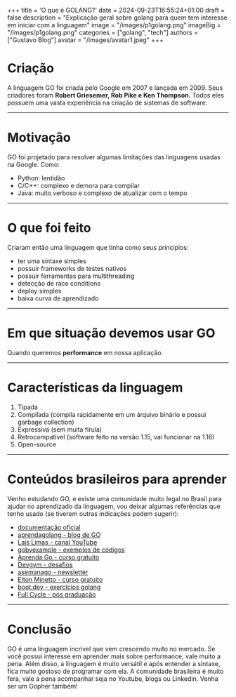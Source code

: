 +++
title = 'O que é GOLANG?'
date = 2024-09-23T16:55:24+01:00
draft = false
description = "Explicação geral sobre golang para quem tem interesse em iniciar com a linguagem"
image = "/images/p1golang.png"
imageBig = "/images/p1golang.png"
categories = ["golang", "tech"]
authors = ["Gustavo Blog"]
avatar = "/images/avatar1.jpeg"
+++

# Criação
A linguagem GO foi criada pelo Google em 2007 e lançada em 2009.
Seus criadores foram **Robert Griesemer, Rob Pike e Ken Thompson.** Todos eles possuem uma vasta experiência na criação de sistemas de software.

---

# Motivação
GO foi projetado para resolver algumas limitações das linguagens usadas na Google. Como:
- Python: lentidão
- C/C++: complexo e demora para compilar
- Java: muito verboso e complexo de atualizar com o tempo

---

# O que foi feito
Criaram então uma linguagem que tinha como seus princípios:
- ter uma sintaxe simples
- possuir frameworks de testes nativos
- possuir ferramentas para multithreading
- detecção de race conditions
- deploy simples
- baixa curva de aprendizado

---

# Em que situação devemos usar GO
Quando queremos **performance** em nossa aplicação.

---

# Características da linguagem
1. Tipada
2. Compilada (compila rapidamente em um árquivo binário e possui garbage collection)
3. Expressiva (sem muita firula)
4. Retrocompatível (software feito na versão 1.15, vai funcionar na 1.16)
5. Open-source

---

# Conteúdos brasileiros para aprender
Venho estudando GO, e existe uma comunidade muito legal no Brasil para ajudar no aprendizado da linguagem, vou deixar algumas referências que tenho usado (se tiverem outras indicações podem sugerir):
- [documentação oficial](https://go.dev/doc/)
- [aprendagolang - blog de GO](https://aprendagolang.com.br/)
- [Lais Limas - canal YouTube](https://www.youtube.com/@laislima_dev/featured)
- [gobyexample - exemplos de códigos](https://gobyexample.com/)
- [Aprenda Go - curso gratuito](https://www.youtube.com/watch?v=WiGU_ZB-u0w&list=PLCKpcjBB_VlBsxJ9IseNxFllf-UFEXOdg&ab_channel=AprendaGo)
- [Devgym - desafios](https://app.devgym.com.br/plans)
- [asemanago - newsletter](https://www.asemanago.dev/)
- [Elton Minetto - curso gratuito](https://www.youtube.com/watch?v=MNE_grboFPM&list=PL0qudqr7_CuStQUsf2vtHXMxOp5gl_ENc&ab_channel=EltonMinetto)
- [boot.dev - exercícios golang](https://www.boot.dev/tracks/backend)
- [Full Cycle - pós graduação](https://goexpert.fullcycle.com.br/pos-goexpert/)

---

# Conclusão
GO é uma linguagem incrível que vem crescendo muito no mercado. Se você possui interesse em aprender mais sobre performance, vale muito a pena. Além disso, a linguagem é muito versátil e após entender a sintaxe, fica muito gostoso de programar com ela. A comunidade brasileira é muito fera, vale a pena acompanhar seja no Youtube, blogs ou Linkedin. Venha ser um Gopher também!
